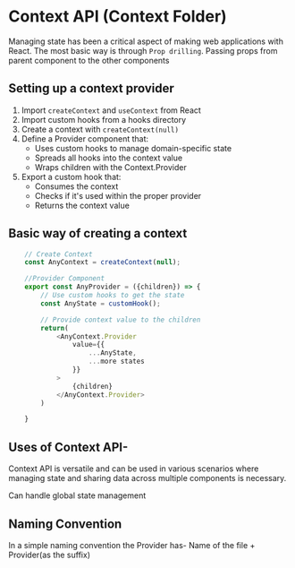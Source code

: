 # Context API (Context Folder)

Managing state has been a critical aspect of making web applications with React.
The most basic way is through `Prop drilling`.
Passing props from parent component to the other components

## Setting up a context provider

1. Import `createContext` and `useContext` from React
2. Import custom hooks from a hooks directory
3. Create a context with `createContext(null)`
4. Define a Provider component that:
    - Uses custom hooks to manage domain-specific state
    - Spreads all hooks into the context value
    - Wraps children with the Context.Provider
5. Export a custom hook that:
    - Consumes the context
    - Checks if it's used within the proper provider
    - Returns the context value

## Basic way of creating a context

```javascript
    // Create Context
    const AnyContext = createContext(null);

    //Provider Component
    export const AnyProvider = ({children}) => {
        // Use custom hooks to get the state
        const AnyState = customHook();

        // Provide context value to the children
        return(
            <AnyContext.Provider
                value={{
                    ...AnyState,
                    ...more states
                }}
            >
                {children}
            </AnyContext.Provider>
        )

    }

```

## Uses of Context API-

Context API is versatile and can be used in various scenarios where managing state and sharing data across multiple components is necessary.

Can handle global state management 

## Naming Convention

In a simple naming convention the Provider has- Name of the file + Provider(as the suffix)
